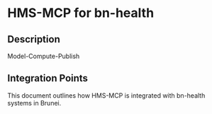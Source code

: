 # HMS-MCP for bn-health

## Description

Model-Compute-Publish

## Integration Points

This document outlines how HMS-MCP is integrated with bn-health systems in Brunei.
